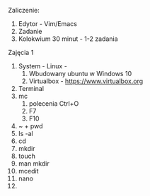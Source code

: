 Zaliczenie:
1. Edytor - Vim/Emacs
2. Zadanie
3. Kolokwium 30 minut - 1-2 zadania



Zajęcia 1
1. System - Linux - 
    1. Wbudowany ubuntu w Windows 10
    2. Virtualbox - https://www.virtualbox.org
3. Terminal
4. mc 
    1. polecenia Ctrl+O
    2. F7
    3. F10
5. ~ + pwd
6. ls -al
7. cd
8. mkdir
9. touch
10. man mkdir
11. mcedit
12. nano
13. 

